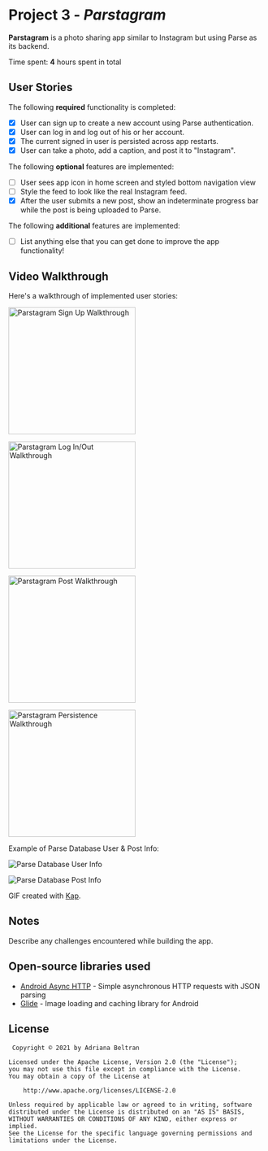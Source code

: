 # Project 3 - *Parstagram*

**Parstagram** is a photo sharing app similar to Instagram but using Parse as its backend.

Time spent: **4** hours spent in total

## User Stories

The following **required** functionality is completed:

- [x] User can sign up to create a new account using Parse authentication.
- [x] User can log in and log out of his or her account.
- [x] The current signed in user is persisted across app restarts.
- [x] User can take a photo, add a caption, and post it to "Instagram".

The following **optional** features are implemented:

- [ ] User sees app icon in home screen and styled bottom navigation view
- [ ] Style the feed to look like the real Instagram feed.
- [x] After the user submits a new post, show an indeterminate progress bar while the post is being uploaded to Parse.

The following **additional** features are implemented:

- [ ] List anything else that you can get done to improve the app functionality!

## Video Walkthrough

Here's a walkthrough of implemented user stories:

<img src='parstagramSignup.gif' title='Parstagram Sign Up Walkthrough' width='250' alt='Parstagram Sign Up Walkthrough'><br>

<img src='parstagramLogInOut.gif' title='Parstagram Log In/Out Walkthrough' width='250' alt='Parstagram Log In/Out Walkthrough'><br>

<img src='parstagramPost.gif' title='Parstagram Post Walkthrough' width='250' alt='Parstagram Post Walkthrough'><br>

<img src='parstagramPersistence.gif' title='Parstagram Persistence Walkthrough' width='250' alt='Parstagram Persistence Walkthrough'><br>

Example of Parse Database User & Post Info:

<img src='parseUser.png' title='Parse Database User Info' width='' alt='Parse Database User Info'><br>

<img src='parsePost.png' title='Parse Database Post Info' width='' alt='Parse Database Post Info'><br>

GIF created with [Kap](https://getkap.co).

## Notes

Describe any challenges encountered while building the app.

## Open-source libraries used

- [Android Async HTTP](https://github.com/codepath/CPAsyncHttpClient) - Simple asynchronous HTTP requests with JSON parsing
- [Glide](https://github.com/bumptech/glide) - Image loading and caching library for Android

## License

     Copyright © 2021 by Adriana Beltran

    Licensed under the Apache License, Version 2.0 (the "License");
    you may not use this file except in compliance with the License.
    You may obtain a copy of the License at

        http://www.apache.org/licenses/LICENSE-2.0

    Unless required by applicable law or agreed to in writing, software
    distributed under the License is distributed on an "AS IS" BASIS,
    WITHOUT WARRANTIES OR CONDITIONS OF ANY KIND, either express or implied.
    See the License for the specific language governing permissions and
    limitations under the License.
